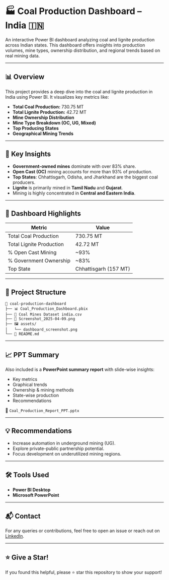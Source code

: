 # 🏭 Coal Production Dashboard – India 🇮🇳

An interactive Power BI dashboard analyzing coal and lignite production across Indian states. This dashboard offers insights into production volumes, mine types, ownership distribution, and regional trends based on real mining data.


---

## 📊 Overview

This project provides a deep dive into the coal and lignite production in India using Power BI. It visualizes key metrics like:

- **Total Coal Production:** 730.75 MT
- **Total Lignite Production:** 42.72 MT
- **Mine Ownership Distribution**
- **Mine Type Breakdown (OC, UG, Mixed)**
- **Top Producing States**
- **Geographical Mining Trends**

---

## 🧠 Key Insights

- **Government-owned mines** dominate with over 83% share.
- **Open Cast (OC)** mining accounts for more than 93% of production.
- **Top States**: Chhattisgarh, Odisha, and Jharkhand are the biggest coal producers.
- **Lignite** is primarily mined in **Tamil Nadu** and **Gujarat**.
- Mining is highly concentrated in **Central and Eastern India**.

---

## 📍 Dashboard Highlights

| Metric                      | Value     |
|----------------------------|-----------|
| Total Coal Production      | 730.75 MT |
| Total Lignite Production   | 42.72 MT  |
| % Open Cast Mining         | ~93%      |
| % Government Ownership     | ~83%      |
| Top State                  | Chhattisgarh (157 MT) |

---


## 📂 Project Structure

```
📁 coal-production-dashboard
├── 📊 Coal_Production_Dashboard.pbix
├── 📄 Coal Mines Dataset india.csv
├── 📸 Screenshot_2025-04-09.png
├── 🖼️ assets/
│   └── dashboard_screenshot.png
└── 📄 README.md
```

---

## 📈 PPT Summary

Also included is a **PowerPoint summary report** with slide-wise insights:
- Key metrics
- Graphical trends
- Ownership & mining methods
- State-wise production
- Recommendations

📎 `Coal_Production_Report_PPT.pptx`

---

## 💡 Recommendations

- Increase automation in underground mining (UG).
- Explore private-public partnership potential.
- Focus development on underutilized mining regions.

---

## 🛠️ Tools Used

- **Power BI Desktop**
- **Microsoft PowerPoint**

---

## 📬 Contact

For any queries or contributions, feel free to open an issue or reach out on [LinkedIn](https://www.linkedin.com/in/md-shabab/]).

---

## ⭐ Give a Star!

If you found this helpful, please ⭐ star this repository to show your support!

```
